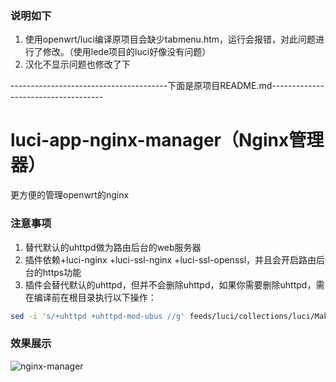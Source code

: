 ### 说明如下

1. 使用openwrt/luci编译原项目会缺少tabmenu.htm，运行会报错，对此问题进行了修改。（使用lede项目的luci好像没有问题）
2. 汉化不显示问题也修改了下

---------------------------------------下面是原项目README.md------------------------------------
# luci-app-nginx-manager（Nginx管理器）

更方便的管理openwrt的nginx

### 注意事项
1. 替代默认的uhttpd做为路由后台的web服务器
2. 插件依赖+luci-nginx +luci-ssl-nginx +luci-ssl-openssl，并且会开启路由后台的https功能
3. 插件会替代默认的uhttpd，但并不会删除uhttpd，如果你需要删除uhttpd，需在编译前在根目录执行以下操作：

```bash
sed -i 's/+uhttpd +uhttpd-mod-ubus //g' feeds/luci/collections/luci/Makefile
```

### 效果展示
![nginx-manager][1]

  [1]: https://raw.githubusercontent.com/sundaqiang/openwrt-packages/master/img/nginx-manager.png

